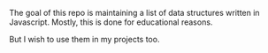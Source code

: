 The goal of this repo is maintaining a list of data structures written in Javascript.
Mostly, this is done for educational reasons.

But I wish to use them in my projects too.

